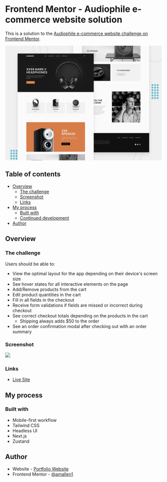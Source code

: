 # Frontend Mentor - Audiophile e-commerce website solution

This is a solution to the [Audiophile e-commerce website challenge on Frontend Mentor](https://www.frontendmentor.io/challenges/audiophile-ecommerce-website-C8cuSd_wx).

![Design preview for the Audiophile e-commerce website coding challenge](./preview.jpg)

## Table of contents

- [Overview](#overview)
  - [The challenge](#the-challenge)
  - [Screenshot](#screenshot)
  - [Links](#links)
- [My process](#my-process)
  - [Built with](#built-with)
  - [Continued development](#continued-development)
- [Author](#author)

## Overview

### The challenge

Users should be able to:

- View the optimal layout for the app depending on their device's screen size
- See hover states for all interactive elements on the page
- Add/Remove products from the cart
- Edit product quantities in the cart
- Fill in all fields in the checkout
- Receive form validations if fields are missed or incorrect during checkout
- See correct checkout totals depending on the products in the cart
  - Shipping always adds $50 to the order
- See an order confirmation modal after checking out with an order summary

### Screenshot

![](./screenshot.jpg)

### Links

- [Live Site](https://incredible-brioche-b790ae.netlify.app/)

## My process

### Built with

- Mobile-first workflow
- Tailwind CSS
- Headless UI
- Next.js
- Zustand

## Author

- Website - [Portfolio Website](https://aniyaallen.com/)
- Frontend Mentor - [@amallen1](https://www.frontendmentor.io/profile/amallen1)
